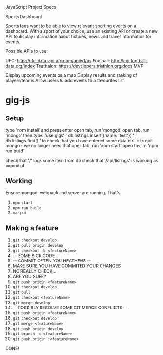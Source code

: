 JavaScript Project Specs

Sports Dashboard

Sports fans want to be able to view relevant sporting events on a dashboard. With a sport of your choice, use an existing API or create a new API to display information about fixtures, news and travel information for events.

Possible APIs to use:

UFC: http://ufc-data-api.ufc.com/api/v1/us
Football: http://api.football-data.org/index
Triathalon: https://developers.triathlon.org/docs
MVP

Display upcoming events on a map
Display results and ranking of players/teams
Allow users to add events to a favourites list






<!--  INSTRUCTIONS FOR USING GIT AS PART OF A TEAM  -->
# gig-js

## Setup

type 'npm install' and press enter
open tab, run 'mongod'
open tab, run 'mongo' then type:
    'use gigs'
    ' db.listings.insert({name: 'test'}) '
    ' db.listings.find() ' to check that you have entered some data
    ctrl-c to quit mongo - we no longer need that
open tab, run 'npm start'
open tav, rn 'npm run build'

check that '/' logs some item from db
check that '/api/listings' is working as expected

## Working

Ensure mongod, webpack and server are running.
That's:
1. `npm start`
2. `npm run build`
3. `mongod`

## Making a feature
1. `git checkout develop`
2. `git pull origin develop`
3. `git checkout -b <featureName>`
4. -- SOME SICK CODE --
6. -- COMMIT OFTEN YOU HEATHENS --
7. MAKE SURE YOU HAVE COMMITED YOUR CHANGES
8. NO REALLY CHECK...
9. ARE YOU SURE?
10. `git push origin <featureName>`
11. `git checkout develop`
12. `git pull`
13. `git checkout <featureName>`
14. `git merge develop`
15. -- POSSIBLY RESOLVE SOME GIT MERGE CONFLICTS --
16. `git push origin <featureName>`
17. `git checkout develop`
18. `git merge <featureName>`
19. `git push origin develop`
20. `git branch -d <featureName>`
21. `git push origin :<featureName>`

DONE!
